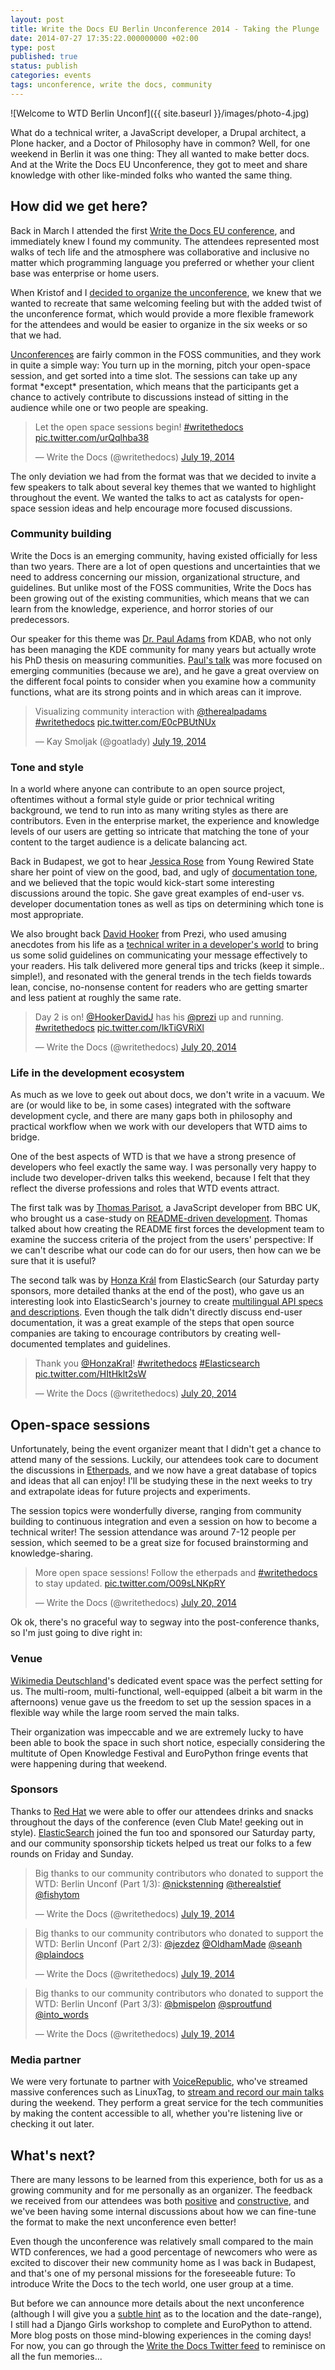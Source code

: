 ```yaml
---
layout: post
title: Write the Docs EU Berlin Unconference 2014 - Taking the Plunge
date: 2014-07-27 17:35:22.000000000 +02:00
type: post
published: true
status: publish
categories: events
tags: unconference, write the docs, community
---
```


![Welcome to WTD Berlin Unconf]({{ site.baseurl }}/images/photo-4.jpg)

What do a technical writer, a JavaScript developer, a Drupal architect, a Plone hacker, and a Doctor of Philosophy have in common? Well, for one weekend in Berlin it was one thing: They all wanted to make better docs. And at the Write the Docs EU Unconference, they got to meet and share knowledge with other like-minded folks who wanted the same thing.

How did we get here?
--------------------

Back in March I attended the first [Write the Docs EU conference](http://docsideofthemoon.com/2014/05/17/write-the-docs-eu-2014/ "Write the Docs EU 2014, the beginning of my journey as a documentarian"), and immediately knew I found my community. The attendees represented most walks of tech life and the atmosphere was collaborative and inclusive no matter which programming language you preferred or whether your client base was enterprise or home users.

When Kristof and I [decided to organize the unconference](http://docsideofthemoon.com/2014/05/27/call-to-action-wtd-eu-berlin/ "Call to action – Write the Docs EU Unconference Berlin!"), we knew that we wanted to recreate that same welcoming feeling but with the added twist of the unconference format, which would provide a more flexible framework for the attendees and would be easier to organize in the six weeks or so that we had.

[Unconferences](http://en.wikipedia.org/wiki/Unconference) are fairly common in the FOSS communities, and they work in quite a simple way: You turn up in the morning, pitch your open-space session, and get sorted into a time slot. The sessions can take up any format \*except\* presentation, which means that the participants get a chance to actively contribute to discussions instead of sitting in the audience while one or two people are speaking.

<blockquote class="twitter-tweet" data-lang="en"><p lang="en" dir="ltr">Let the open space sessions begin! <a href="https://twitter.com/hashtag/writethedocs?src=hash">#writethedocs</a> <a href="http://t.co/urQqlhba38">pic.twitter.com/urQqlhba38</a></p>&mdash; Write the Docs (@writethedocs) <a href="https://twitter.com/writethedocs/status/490433657245814784">July 19, 2014</a></blockquote>
<script async src="//platform.twitter.com/widgets.js" charset="utf-8"></script>

The only deviation we had from the format was that we decided to invite a few speakers to talk about several key themes that we wanted to highlight throughout the event. We wanted the talks to act as catalysts for open-space session ideas and help encourage more focused discussions.

### Community building

Write the Docs is an emerging community, having existed officially for less than two years. There are a lot of open questions and uncertainties that we need to address concerning our mission, organizational structure, and guidelines. But unlike most of the FOSS communities, Write the Docs has been growing out of the existing communities, which means that we can learn from the knowledge, experience, and horror stories of our predecessors.

Our speaker for this theme was [Dr. Paul Adams](https://twitter.com/therealpadams) from KDAB, who not only has been managing the KDE community for many years but actually wrote his PhD thesis on measuring communities. [Paul's talk](http://lanyrd.com/2014/write-the-docs-eu-berlin-unconference/sdbfrr/) was more focused on emerging communities (because we are), and he gave a great overview on the different focal points to consider when you examine how a community functions, what are its strong points and in which areas can it improve.

<blockquote class="twitter-tweet" data-lang="en"><p lang="en" dir="ltr">Visualizing community interaction with <a href="https://twitter.com/therealpadams">@therealpadams</a> <a href="https://twitter.com/hashtag/writethedocs?src=hash">#writethedocs</a> <a href="http://t.co/E0cPBUtNUx">pic.twitter.com/E0cPBUtNUx</a></p>&mdash; Kay Smoljak (@goatlady) <a href="https://twitter.com/goatlady/status/490426250931220480">July 19, 2014</a></blockquote>
<script async src="//platform.twitter.com/widgets.js" charset="utf-8"></script>

### Tone and style

In a world where anyone can contribute to an open source project, oftentimes without a formal style guide or prior technical writing background, we tend to run into as many writing styles as there are contributors. Even in the enterprise market, the experience and knowledge levels of our users are getting so intricate that matching the tone of your content to the target audience is a delicate balancing act.

Back in Budapest, we got to hear [Jessica Rose](https://twitter.com/jesslynnrose) from Young Rewired State share her point of view on the good, bad, and ugly of [documentation tone](http://lanyrd.com/2014/write-the-docs-eu-berlin-unconference/sdbhwm/), and we believed that the topic would kick-start some interesting discussions around the topic. She gave great examples of end-user vs. developer documentation tones as well as tips on determining which tone is most appropriate.

We also brought back [David Hooker](https://twitter.com/HookerDavidJ) from Prezi, who used amusing anecdotes from his life as a [technical writer in a developer's world](http://lanyrd.com/2014/write-the-docs-eu-berlin-unconference/sdbfth/) to bring us some solid guidelines on communicating your message effectively to your readers. His talk delivered more general tips and tricks (keep it simple.. simple!), and resonated with the general trends in the tech fields towards lean, concise, no-nonsense content for readers who are getting smarter and less patient at roughly the same rate.

<blockquote class="twitter-tweet" data-lang="en"><p lang="en" dir="ltr">Day 2 is on! <a href="https://twitter.com/HookerDavidJ">@HookerDavidJ</a> has his <a href="https://twitter.com/prezi">@prezi</a> up and running. <a href="https://twitter.com/hashtag/writethedocs?src=hash">#writethedocs</a> <a href="http://t.co/IkTiGVRiXl">pic.twitter.com/IkTiGVRiXl</a></p>&mdash; Write the Docs (@writethedocs) <a href="https://twitter.com/writethedocs/status/490776490926407680">July 20, 2014</a></blockquote>
<script async src="//platform.twitter.com/widgets.js" charset="utf-8"></script>

### Life in the development ecosystem

As much as we love to geek out about docs, we don't write in a vacuum. We are (or would like to be, in some cases) integrated with the software development cycle, and there are many gaps both in philosophy and practical workflow when we work with our developers that WTD aims to bridge.

One of the best aspects of WTD is that we have a strong presence of developers who feel exactly the same way. I was personally very happy to include two developer-driven talks this weekend, because I felt that they reflect the diverse professions and roles that WTD events attract.

The first talk was by [Thomas Parisot](https://twitter.com/oncletom), a JavaScript developer from BBC UK, who brought us a case-study on [README-driven development](http://lanyrd.com/2014/write-the-docs-eu-berlin-unconference/sdbfry/). Thomas talked about how creating the README first forces the development team to examine the success criteria of the project from the users' perspective: If we can't describe what our code can do for our users, then how can we be sure that it is useful?

The second talk was by [Honza Král](https://twitter.com/HonzaKral) from ElasticSearch (our Saturday party sponsors, more detailed thanks at the end of the post), who gave us an interesting look into ElasticSearch's journey to create [multilingual API specs and descriptions](http://lanyrd.com/2014/write-the-docs-eu-berlin-unconference/sdbftq/). Even though the talk didn't directly discuss end-user documentation, it was a great example of the steps that open source companies are taking to encourage contributors by creating well-documented templates and guidelines.

<blockquote class="twitter-tweet" data-lang="en"><p lang="en" dir="ltr">Thank you <a href="https://twitter.com/HonzaKral">@HonzaKral</a>! <a href="https://twitter.com/hashtag/writethedocs?src=hash">#writethedocs</a> <a href="https://twitter.com/hashtag/Elasticsearch?src=hash">#Elasticsearch</a> <a href="http://t.co/HItHklt2sW">pic.twitter.com/HItHklt2sW</a></p>&mdash; Write the Docs (@writethedocs) <a href="https://twitter.com/writethedocs/status/490846614551285760">July 20, 2014</a></blockquote>
<script async src="//platform.twitter.com/widgets.js" charset="utf-8"></script>

Open-space sessions
-------------------

Unfortunately, being the event organizer meant that I didn't get a chance to attend many of the sessions. Luckily, our attendees took care to document the discussions in [Etherpads](https://twitter.com/writethedocs/status/490463718891741184), and we now have a great database of topics and ideas that all can enjoy! I'll be studying these in the next weeks to try and extrapolate ideas for future projects and experiments.

The session topics were wonderfully diverse, ranging from community building to continuous integration and even a session on how to become a technical writer! The session attendance was around 7-12 people per session, which seemed to be a great size for focused brainstorming and knowledge-sharing.

<blockquote class="twitter-tweet" data-lang="en"><p lang="en" dir="ltr">More open space sessions! Follow the etherpads and <a href="https://twitter.com/hashtag/writethedocs?src=hash">#writethedocs</a> to stay updated. <a href="http://t.co/O09sLNKpRY">pic.twitter.com/O09sLNKpRY</a></p>&mdash; Write the Docs (@writethedocs) <a href="https://twitter.com/writethedocs/status/490805162102231040">July 20, 2014</a></blockquote>
<script async src="//platform.twitter.com/widgets.js" charset="utf-8"></script>

Ok ok, there's no graceful way to segway into the post-conference thanks, so I'm just going to dive right in:

### Venue

[Wikimedia Deutschland](https://twitter.com/WikimediaDE)'s dedicated event space was the perfect setting for us. The multi-room, multi-functional, well-equipped (albeit a bit warm in the afternoons) venue gave us the freedom to set up the session spaces in a flexible way while the large room served the main talks.

Their organization was impeccable and we are extremely lucky to have been able to book the space in such short notice, especially considering the multitute of Open Knowledge Festival and EuroPython fringe events that were happening during that weekend.

### Sponsors

Thanks to [Red Hat](https://twitter.com/RedHatNews) we were able to offer our attendees drinks and snacks throughout the days of the conference (even Club Mate! geeking out in style). [ElasticSearch](https://twitter.com/elasticsearch) joined the fun too and sponsored our Saturday party, and our community sponsorship tickets helped us treat our folks to a few rounds on Friday and Sunday.

<blockquote class="twitter-tweet" data-lang="en"><p lang="en" dir="ltr">Big thanks to our community contributors who donated to support the WTD: Berlin Unconf (Part 1/3): <a href="https://twitter.com/nickstenning">@nickstenning</a> <a href="https://twitter.com/therealstief">@therealstief</a> <a href="https://twitter.com/Fishytom">@fishytom</a></p>&mdash; Write the Docs (@writethedocs) <a href="https://twitter.com/writethedocs/status/490389874818576384">July 19, 2014</a></blockquote>
<script async src="//platform.twitter.com/widgets.js" charset="utf-8"></script>

<blockquote class="twitter-tweet" data-lang="en"><p lang="en" dir="ltr">Big thanks to our community contributors who donated to support the WTD: Berlin Unconf (Part 2/3): <a href="https://twitter.com/jezdez">@jezdez</a> <a href="https://twitter.com/OldhamMade">@OldhamMade</a> <a href="https://twitter.com/seanh">@seanh</a> <a href="https://twitter.com/plaindocs">@plaindocs</a></p>&mdash; Write the Docs (@writethedocs) <a href="https://twitter.com/writethedocs/status/490390091987038208">July 19, 2014</a></blockquote>
<script async src="//platform.twitter.com/widgets.js" charset="utf-8"></script>

<blockquote class="twitter-tweet" data-lang="en"><p lang="en" dir="ltr">Big thanks to our community contributors who donated to support the WTD: Berlin Unconf (Part 3/3): <a href="https://twitter.com/bmispelon">@bmispelon</a> <a href="https://twitter.com/sproutfund">@sproutfund</a> <a href="https://twitter.com/into_words">@into_words</a></p>&mdash; Write the Docs (@writethedocs) <a href="https://twitter.com/writethedocs/status/490390341325819904">July 19, 2014</a></blockquote>
<script async src="//platform.twitter.com/widgets.js" charset="utf-8"></script>

### Media partner

We were very fortunate to partner with [VoiceRepublic](https://twitter.com/VoiceRepublic), who've streamed massive conferences such as LinuxTag, to [stream and record our main talks](https://voicerepublic.com/venues/261) during the weekend. They perform a great service for the tech communities by making the content accessible to all, whether you're listening live or checking it out later.

What's next?
------------

There are many lessons to be learned from this experience, both for us as a growing community and for me personally as an organizer. The feedback we received from our attendees was both [positive](http://t.co/4NEn9ninsS "Floor Dress' blog post") and [constructive](http://www.baggerspion.net/2014/07/report-writethedocs-eu-unconference-or-what-became-of-the-cougars/ "Paul Adam's blog post about WTD unconf"), and we've been having some internal discussions about how we can fine-tune the format to make the next unconference even better!

Even though the unconference was relatively small compared to the main WTD conferences, we had a good percentage of newcomers who were as excited to discover their new community home as I was back in Budapest, and that's one of my personal missions for the foreseeable future: To introduce Write the Docs to the tech world, one user group at a time.

But before we can announce more details about the next unconference (although I will give you a [subtle hint](https://fosdem.org/2015/) as to the location and the date-range), I still had a Django Girls workshop to complete and EuroPython to attend. More blog posts on those mind-blowing experiences in the coming days! For now, you can go through the [Write the Docs Twitter feed](https://twitter.com/writethedocs) to reminisce on all the fun memories...
